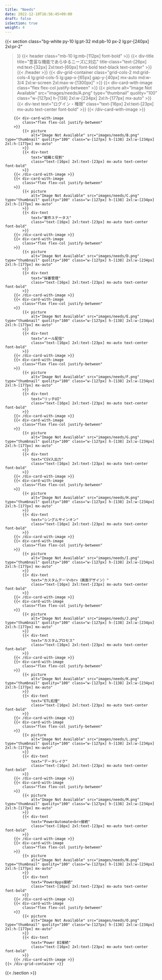 ```yaml
---
title: "Needs"
date: 2022-12-10T16:56:45+09:00
draft: false
isSection: true
weight: 4
---
```


{{< section
    class="bg-white py-10 lg:pt-32 md:pb-10 px-2 lg:pr-[240px] 2xl:pr-2"
>}}
    {{< header
        class="mb-10 lg:mb-[112px] font-bold"
    >}}
        {{< div-title
            title="豊富な機能であらゆるニーズに対応"
            title-class="text-[26px] md:text-[32px] 2xl:text-[60px] font-bold text-black text-center"
        >}}
    {{< /header >}}
    {{< div-grid-container
        class="grid-cols-2 md:grid-cols-4 lg:grid-cols-5 lg:gap-x-[65px] gap-y-[40px] mx-auto md:w-3/4 2xl:w-screen 2xl:max-w-[1300px]"
    >}}
        {{< div-card-with-image
            class="flex flex-col justify-between"
        >}}
            {{< picture
                alt="Image Not Available" src="images/needs/A.png" type="thumbnail" quolity="100" class="w-[127px] h-[138] 2xl:w-[234px] 2xl:h-[177px] mx-auto"
            >}}
            {{< div-text
                text="ログイン・権限"
                class="text-[16px] 2xl:text-[23px] mx-auto text-center font-bold"
            >}}
        {{< /div-card-with-image >}}

        {{< div-card-with-image
            class="flex flex-col justify-between"
        >}}
            {{< picture
                alt="Image Not Available" src="images/needs/B.png" type="thumbnail" quolity="100" class="w-[127px] h-[138] 2xl:w-[234px] 2xl:h-[177px] mx-auto"
            >}}
            {{< div-text
                text="組織と役割"
                class="text-[16px] 2xl:text-[23px] mx-auto text-center font-bold"
            >}}
        {{< /div-card-with-image >}}
        {{< div-card-with-image
            class="flex flex-col justify-between"
        >}}
            {{< picture
                alt="Image Not Available" src="images/needs/C.png" type="thumbnail" quolity="100" class="w-[127px] h-[138] 2xl:w-[234px] 2xl:h-[177px] mx-auto"
            >}}
            {{< div-text
                text="案件ステータス"
                class="text-[16px] 2xl:text-[23px] mx-auto text-center font-bold"
            >}}
        {{< /div-card-with-image >}}
        {{< div-card-with-image
            class="flex flex-col justify-between"
        >}}
            {{< picture
                alt="Image Not Available" src="images/needs/D.png" type="thumbnail" quolity="100" class="w-[127px] h-[138] 2xl:w-[234px] 2xl:h-[177px] mx-auto"
            >}}
            {{< div-text
                text="採番管理"
                class="text-[16px] 2xl:text-[23px] mx-auto text-center font-bold"
            >}}
        {{< /div-card-with-image >}}
        {{< div-card-with-image
            class="flex flex-col justify-between"
        >}}
            {{< picture
                alt="Image Not Available" src="images/needs/E.png" type="thumbnail" quolity="100" class="w-[127px] h-[138] 2xl:w-[234px] 2xl:h-[177px] mx-auto"
            >}}
            {{< div-text
                text="メール配信"
                class="text-[16px] 2xl:text-[23px] mx-auto text-center font-bold"
            >}}
        {{< /div-card-with-image >}}
        {{< div-card-with-image
            class="flex flex-col justify-between"
        >}}
            {{< picture
                alt="Image Not Available" src="images/needs/F.png" type="thumbnail" quolity="100" class="w-[127px] h-[138] 2xl:w-[234px] 2xl:h-[177px] mx-auto"
            >}}
            {{< div-text
                text="リッチUI"
                class="text-[16px] 2xl:text-[23px] mx-auto text-center font-bold"
            >}}
        {{< /div-card-with-image >}}
        {{< div-card-with-image
            class="flex flex-col justify-between"
        >}}
            {{< picture
                alt="Image Not Available" src="images/needs/G.png" type="thumbnail" quolity="100" class="w-[127px] h-[138] 2xl:w-[234px] 2xl:h-[177px] mx-auto"
            >}}
            {{< div-text
                text="CSV入出力"
                class="text-[16px] 2xl:text-[23px] mx-auto text-center font-bold"
            >}}
        {{< /div-card-with-image >}}
        {{< div-card-with-image
            class="flex flex-col justify-between"
        >}}
            {{< picture
                alt="Image Not Available" src="images/needs/H.png" type="thumbnail" quolity="100" class="w-[127px] h-[138] 2xl:w-[234px] 2xl:h-[177px] mx-auto"
            >}}
            {{< div-text
                text="シングルサインオン"
                class="text-[16px] 2xl:text-[23px] mx-auto text-center font-bold"
            >}}
        {{< /div-card-with-image >}}
        {{< div-card-with-image
            class="flex flex-col justify-between"
        >}}
            {{< picture
                alt="Image Not Available" src="images/needs/I.png" type="thumbnail" quolity="100" class="w-[127px] h-[138] 2xl:w-[234px] 2xl:h-[177px] mx-auto"
            >}}
            {{< div-text
                text="カスタムテーマ<br>（画面デザイン）"
                class="text-[16px] 2xl:text-[23px] mx-auto text-center font-bold"
            >}}
        {{< /div-card-with-image >}}
        {{< div-card-with-image
            class="flex flex-col justify-between"
        >}}
            {{< picture
                alt="Image Not Available" src="images/needs/J.png" type="thumbnail" quolity="100" class="w-[127px] h-[138] 2xl:w-[234px] 2xl:h-[177px] mx-auto"
            >}}
            {{< div-text
                text="カスタムプロセス"
                class="text-[16px] 2xl:text-[23px] mx-auto text-center font-bold"
            >}}
        {{< /div-card-with-image >}}
        {{< div-card-with-image
            class="flex flex-col justify-between"
        >}}
            {{< picture
                alt="Image Not Available" src="images/needs/K.png" type="thumbnail" quolity="100" class="w-[127px] h-[138] 2xl:w-[234px] 2xl:h-[177px] mx-auto"
            >}}
            {{< div-text
                text="ETL処理"
                class="text-[16px] 2xl:text-[23px] mx-auto text-center font-bold"
            >}}
        {{< /div-card-with-image >}}
        {{< div-card-with-image
            class="flex flex-col justify-between"
        >}}
            {{< picture
                alt="Image Not Available" src="images/needs/L.png" type="thumbnail" quolity="100" class="w-[127px] h-[138] 2xl:w-[234px] 2xl:h-[177px] mx-auto"
            >}}
            {{< div-text
                text="データレイク"
                class="text-[16px] 2xl:text-[23px] mx-auto text-center font-bold"
            >}}
        {{< /div-card-with-image >}}
        {{< div-card-with-image
            class="flex flex-col justify-between"
        >}}
            {{< picture
                alt="Image Not Available" src="images/needs/M.png" type="thumbnail" quolity="100" class="w-[127px] h-[138] 2xl:w-[234px] 2xl:h-[177px] mx-auto"
            >}}
            {{< div-text
                text="PowerAutomate<br>接続"
                class="text-[16px] 2xl:text-[23px] mx-auto text-center font-bold"
            >}}
        {{< /div-card-with-image >}}
        {{< div-card-with-image
            class="flex flex-col justify-between"
        >}}
            {{< picture
                alt="Image Not Available" src="images/needs/N.png" type="thumbnail" quolity="100" class="w-[127px] h-[138] 2xl:w-[234px] 2xl:h-[177px] mx-auto"
            >}}
            {{< div-text
                text="PowerApps接続"
                class="text-[16px] 2xl:text-[23px] mx-auto text-center font-bold"
            >}}
        {{< /div-card-with-image >}}
        {{< div-card-with-image
            class="flex flex-col justify-between"
        >}}
            {{< picture
                alt="Image Not Available" src="images/needs/O.png" type="thumbnail" quolity="100" class="w-[127px] h-[138] 2xl:w-[234px] 2xl:h-[177px] mx-auto"
            >}}
            {{< div-text
                text="Power BI接続"
                class="text-[16px] 2xl:text-[23px] mx-auto text-center font-bold"
            >}}
        {{< /div-card-with-image >}}
    {{< /div-grid-container >}}


{{< /section >}}
